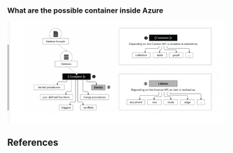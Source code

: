 ### What are the possible container inside Azure ###
<img src="Cosmos-Overview.png">

## References ## 
